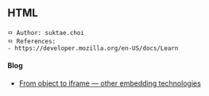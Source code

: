 ## HTML

```
ㅁ Author: suktae.choi
ㅁ References:
- https://developer.mozilla.org/en-US/docs/Learn
```

#### Blog
- [From object to iframe — other embedding technologies](https://developer.mozilla.org/en-US/docs/Learn/HTML/Multimedia_and_embedding/Other_embedding_technologies)
